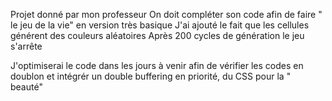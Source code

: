 Projet donné par mon professeur
On doit compléter son code afin de faire " le jeu de la vie" en version très basique
J'ai ajouté le fait que les cellules générent des couleurs aléatoires
Après 200 cycles de génération le jeu s'arrête

J'optimiserai le code dans les jours à venir afin de vérifier les codes en doublon et intégrér un double buffering en priorité, du CSS pour la " beauté"

